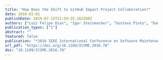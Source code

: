 ```yaml
---
title: "How Does the Shift to GitHub Impact Project Collaboration?"
date: 2016-01-01
publishDate: 2019-07-15T21:59:35.262260Z
authors: ["Luiz Felipe Dias", "Igor Steinmacher", "Gustavo Pinto", "Daniel Alencar da Costa", "Marco Aurélio Gerosa"]
publication_types: ["1"]
abstract: ""
featured: false
publication: "*2016 IEEE International Conference on Software Maintenance and Evolution, ICSME 2016, Raleigh, NC, USA, October 2-7, 2016*"
url_pdf: "https://doi.org/10.1109/ICSME.2016.78"
doi: "10.1109/ICSME.2016.78"
---
```



